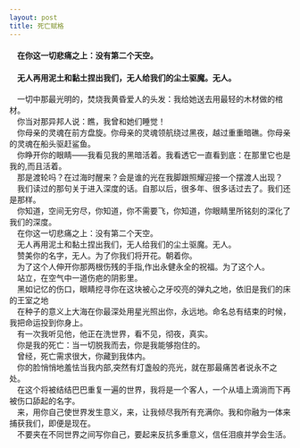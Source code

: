```yaml
---
layout: post
title: 死亡赋格
---
```

#### &#8195;在你这一切悲痛之上：没有第二个天空。                                         
#### &#8195;无人再用泥土和黏土捏出我们，无人给我们的尘土驱魔。无人。               
<!-- more -->
&#8195;一切中那最光明的，焚烧我黄昏爱人的头发：我给她送去用最轻的木材做的棺材。               
&#8195;你当对那异邦人说：瞧，我曾和她们睡觉！               
&#8195;你母亲的灵魂在前方盘旋。你母亲的灵魂领航绕过黑夜，越过重重暗礁。你母亲的灵魂在船头驱赶鲨鱼。                          
&#8195;你睁开你的眼睛——我看见我的黑暗活着。我看透它一直看到底：在那里它也是我的,而且活着。               
&#8195;那是渡轮吗？在过海时醒来？会是谁的光在我脚跟照耀迎接一个摆渡人出现？                          
&#8195;我们读过的那句关于进入深度的话。自那以后，很多年、很多话过去了。我们还是那样。               
&#8195;你知道，空间无穷尽，你知道，你不需要飞，你知道，你眼睛里所铭刻的深化了我们的深度。               
&#8195;在你这一切悲痛之上：没有第二个天空。               
&#8195;无人再用泥土和黏土捏出我们，无人给我们的尘土驱魔。无人。               
&#8195;赞美你的名字，无人。为了你我们将开花。朝着你。               
&#8195;为了这个人伸开你那两根伤残的手指,作出永健永全的祝福。为了这个人。                         
&#8195;站立，在空气中一道伤疤的阴影里。               
&#8195;黑如记忆的伤口，眼睛挖寻你在这块被心之牙咬亮的弹丸之地，依旧是我们的床的王室之地               
&#8195;在种子的意义上大海在你最深处用星光照出你，永远地。命名总有结束的时候，我把命运投到你身上。               
&#8195;有一次我听见他，他正在洗世界，看不见，彻夜，真实。                   
&#8195;你是我的死亡：当一切脱我而去，你是我能够抱住的。                    
&#8195;曾经，死亡需求很大，你藏到我体内。               
&#8195;你的脸悄悄地羞怯当我内部,突然有灯盏般的亮光，就在那最痛苦者说永不之处。                    
&#8195;在这个将被结结巴巴重复一遍的世界，我将是一个客人，一个从墙上滴淌而下再被伤口舔起的名字。                 
&#8195;来，用你自己使世界发生意义，来，让我倾尽我所有充满你。我和你融为一体来捕获我们，即便是现在。                  
&#8195;不要夹在不同世界之间写你自己，要起来反抗多重意义，信任泪痕并学会生活。               

